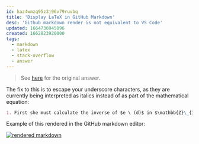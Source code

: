```yaml
---
id: kaz4wmzq95z3j96v79ruvbq
title: 'Display LaTeX in GitHub Markdown'
desc: 'Github markdown render is not equivalent to VS Code'
updated: 1664736945096
created: 1662823920000
tags:
  - markdown
  - latex
  - stack-overflow
  - answer
---
```


> See [here](https://stackoverflow.com/a/73671452/6456163) for the original answer.

The fix to this is to escape your underscore characters, as they are currently being interpreted as italics instead of as part of the mathematical equation:

```md
1. First she must calculate the inverse of $e \ (d)$ in $\mathbb{Z}\_{1440}$. Recall that $e$ has an inverse in $\mathbb{Z}\_{n}$ if $e$ * $e^{-1} \equiv 1 \ mod \ n$. This is easily done using Euclidian's algorithm. <br>
```

Example of this rendered in the GitHub markdown editor:

[![rendered markdown][1]][1]


  [1]: https://i.stack.imgur.com/xq0uQ.png
